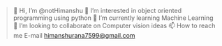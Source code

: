 >👋 Hi, I’m @notHimanshu
>👀 I’m interested in object oriented programming using python
>🌱 I’m currently learning Machine Learning
>💞️ I’m looking to collaborate on Computer vision ideas
>📫 How to reach me E-mail himanshurana7599@gmail.com
